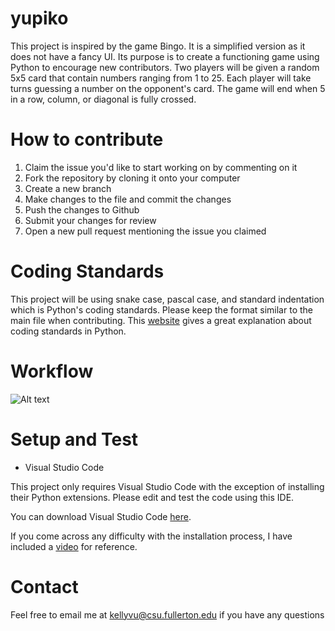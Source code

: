 # yupiko
This project is inspired by the game Bingo. It is a simplified version as it does not have a fancy UI. Its purpose is to create a functioning game using Python to encourage new contributors. Two players will be given a random 5x5 card that contain numbers ranging from 1 to 25. Each player will take turns guessing a number on the opponent's card. The game will end when 5 in a row, column, or diagonal is fully crossed.

# How to contribute
1. Claim the issue you'd like to start working on by commenting on it
2. Fork the repository by cloning it onto your computer
3. Create a new branch
4. Make changes to the file and commit the changes
5. Push the changes to Github
6. Submit your changes for review
7. Open a new pull request mentioning the issue you claimed

# Coding Standards
This project will be using snake case, pascal case, and standard indentation which is Python's coding standards. Please keep the format similar to the main file when contributing. This [website](https://www.zenesys.com/blog/python-coding-standards-best-practices-for-python-code-quality) gives a great explanation about coding standards in Python.

# Workflow

![Alt text](https://hackernoon.com/hn-images/1*iHPPa72N11sBI_JSDEGxEA.png)

# Setup and Test
- Visual Studio Code

This project only requires Visual Studio Code with the exception of installing their Python extensions. Please edit and test the code using this IDE. 

You can download Visual Studio Code [here](https://code.visualstudio.com/).

If you come across any difficulty with the installation process, I have included a [video](https://www.youtube.com/watch?v=JGsyJI8XG0Y) for reference.

# Contact
Feel free to email me at kellyvu@csu.fullerton.edu if you have any questions

